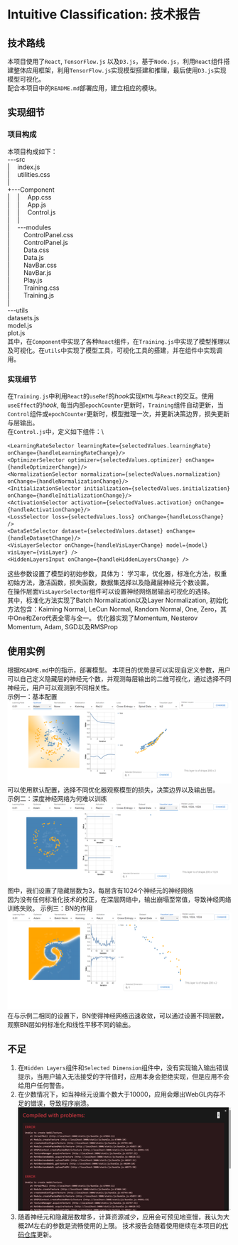 # Intuitive Classification: 技术报告
## 技术路线
本项目使用了`React`, `TensorFlow.js` 以及`D3.js`，基于`Node.js`，利用`React`组件搭建整体应用框架，利用`TensorFlow.js`实现模型搭建和推理，最后使用`D3.js`实现模型可视化。\
配合本项目中的`README.md`部署应用，建立相应的模块。
## 实现细节
### 项目构成
本项目构成如下：\
\---src\
|&emsp;   index.js\
|&emsp;   utilities.css\
|   
+---Component\
|&emsp;   |&emsp;   App.css\
|&emsp;   |&emsp;   App.js\
|&emsp;   |&emsp;   Control.js\
|&emsp;   |   
|&emsp;   \---modules\
|&emsp;&emsp;           ControlPanel.css\
|&emsp;&emsp;           ControlPanel.js\
|&emsp;&emsp;           Data.css\
|&emsp;&emsp;           Data.js\
|&emsp;&emsp;           NavBar.css\
|&emsp;&emsp;           NavBar.js\
|&emsp;&emsp;           Play.js\
|&emsp;&emsp;           Training.css\
|&emsp;&emsp;           Training.js\
|           
\---utils\
datasets.js\
model.js\
plot.js\
其中，在`Component`中实现了各种`React`组件，在`Training.js`中实现了模型推理以及可视化。在`utils`中实现了模型工具，可视化工具的搭建，并在组件中实现调用。
### 实现细节
在`Training.js`中利用`React`的`useRef`的*hook*实现`HTML`与`React`的交互。使用`useEffect`的*hook*, 每当内部`epochCounter`更新时，`Training`组件自动更新，当`Control`组件或`epochCounter`更新时，模型推理一次，并更新决策边界，损失更新与层输出。\
在`Control.js`中，定义如下组件：\
```
<LearningRateSelector learningRate={selectedValues.learningRate} onChange={handleLearningRateChange}/>
<OptimizerSelector optimizer={selectedValues.optimizer} onChange={handleOptimizerChange}/>
<NormalizationSelector normalization={selectedValues.normalization} onChange={handleNormalizationChange}/>
<InitializationSelector initialization={selectedValues.initialization} onChange={handleInitializationChange}/>
<ActivationSelector activation={selectedValues.activation} onChange={handleActivationChange}/>
<LossSelector loss={selectedValues.loss} onChange={handleLossChange} />
<DataSetSelector dataset={selectedValues.dataset} onChange={handleDatasetChange}/>
<VisLayerSelector onChange={handleVisLayerChange} model={model} visLayer={visLayer} />
<HiddenLayersInput onChange={handleHiddenLayersChange} />
```
这些参数设置了模型的初始参数，具体为：
学习率，优化器，标准化方法，权重初始方法，激活函数，损失函数，数据集选择以及隐藏层神经元个数设置。\
在操作层面`VisLayerSelector`组件可以设置神经网络层输出可视化的选择。\
其中，标准化方法实现了Batch Normalization以及Layer Normalization, 初始化方法包含：Kaiming Normal, LeCun Normal, Random Normal, One, Zero，其中One和Zero代表全零与全一。
优化器实现了Momentum, Nesterov Momentum, Adam, SGD以及RMSProp
## 使用实例
根据`README.md`中的指示，部署模型。
本项目的优势是可以实现自定义参数，用户可以自己定义隐藏层的神经元个数，并观测每层输出的二维可视化，通过选择不同神经元，用户可以观测到不同相关性。\
示例一：基本配置\
![basic_config.png](img/basic_config.png)
可以使用默认配置，选择不同优化器观察模型的损失，决策边界以及输出层。\
示例二：深度神经网络为何难以训练\
![deep_nn.png](img/deep_nn.png)
图中，我们设置了隐藏层数为3，每层含有1024个神经元的神经网络\
因为没有任何标准化技术的校正，在深层网络中，输出崩塌至常值，导致神经网络训练失败。
示例三：BN的作用\
![img.png](img/bn.png)
在与示例二相同的设置下，BN使得神经网络迅速收敛，可以通过设置不同层数，观察BN层如何标准化和线性平移不同的输出。
## 不足
1. 在`Hidden Layers`组件和`Selected Dimension`组件中，没有实现输入输出错误提示，当用户输入无法接受的字符值时，应用本身会拒绝实现，但是应用不会给用户任何警告。
2. 在少数情况下，如当神经元设置个数大于10000，应用会爆出WebGL内存不足的错误，导致程序崩溃。
![img.png](img/error.png)
3. 随着神经元和隐藏层数增多，计算资源减少，应用会可预见地变慢，我认为大概2M左右的参数是流畅使用的上限。
技术报告会随着使用继续在本项目的[代码仓库](https://github.com/baichuanzhou/Intuitive-Classification)更新。